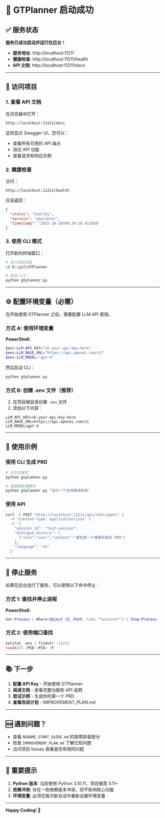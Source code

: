 # 🎉 GTPlanner 启动成功

## ✅ 服务状态

**服务已成功启动并运行在后台！**

- **服务地址**: http://localhost:11211
- **健康检查**: http://localhost:11211/health
- **API 文档**: http://localhost:11211/docs

---

## 🚀 访问项目

### 1. 查看 API 文档

在浏览器中打开：
```
http://localhost:11211/docs
```

这将显示 Swagger UI，您可以：
- 查看所有可用的 API 端点
- 测试 API 功能
- 查看请求和响应示例

### 2. 健康检查

访问：
```
http://localhost:11211/health
```

应该返回：
```json
{
  "status": "healthy",
  "service": "gtplanner",
  "timestamp": "2025-10-28T09:34:20.411038"
}
```

### 3. 使用 CLI 模式

打开新的终端窗口：

```bash
# 进入项目目录
cd D:\git\GTPlanner

# 启动 CLI
python gtplanner.py
```

---

## ⚙️ 配置环境变量（必需）

在开始使用 GTPlanner 之前，需要配置 LLM API 密钥。

### 方式 A: 使用环境变量

**PowerShell:**
```powershell
$env:LLM_API_KEY="sk-your-api-key-here"
$env:LLM_BASE_URL="https://api.openai.com/v1"
$env:LLM_MODEL="gpt-4"
```

然后启动 CLI：
```powershell
python gtplanner.py
```

### 方式 B: 创建 .env 文件（推荐）

1. 在项目根目录创建 `.env` 文件
2. 添加以下内容：

```env
LLM_API_KEY=sk-your-api-key-here
LLM_BASE_URL=https://api.openai.com/v1
LLM_MODEL=gpt-4
```

---

## 📝 使用示例

### 使用 CLI 生成 PRD

```bash
# 交互式模式
python gtplanner.py

# 或直接处理需求
python gtplanner.py "设计一个在线商城系统"
```

### 使用 API

```bash
curl -X POST "http://localhost:11211/api/chat/agent" \
  -H "Content-Type: application/json" \
  -d '{
    "session_id": "test-session",
    "dialogue_history": [
      {"role":"user","content":"请生成一个博客系统的 PRD"}
    ],
    "language": "zh"
  }'
```

---

## 🛑 停止服务

如果在后台运行了服务，可以使用以下命令停止：

### 方式 1: 查找并停止进程

**PowerShell:**
```powershell
Get-Process | Where-Object {$_.Path -like "*uvicorn*"} | Stop-Process
```

### 方式 2: 使用端口查找

```powershell
netstat -ano | findstr :11211
taskkill /PID <PID> /F
```

---

## 📚 下一步

1. **配置 API Key** - 开始使用 GTPlanner
2. **阅读文档** - 查看完整功能和 API 说明
3. **尝试示例** - 生成你的第一个 PRD
4. **查看改进计划** - IMPROVEMENT_PLAN.md

---

## 🆘 遇到问题？

- 查看 `README_START_GUIDE.md` 的故障排查部分
- 检查 `IMPROVEMENT_PLAN.md` 了解已知问题
- 访问项目 Issues 查看是否有相同问题

---

## 📌 重要提示

1. **Python 版本**: 当前使用 Python 3.10.11，项目推荐 3.11+
2. **依赖冲突**: 存在一些依赖版本冲突，但不影响核心功能
3. **环境变量**: 必须在每次新会话中重新设置环境变量

---

**Happy Coding! 🚀**


